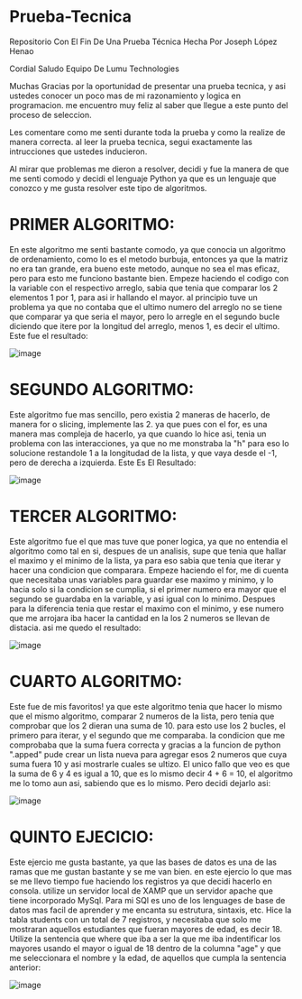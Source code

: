 # Prueba-Tecnica
Repositorio Con El Fin De Una Prueba Técnica Hecha Por Joseph López Henao

Cordial Saludo Equipo De Lumu Technologies

Muchas Gracias por la oportunidad de presentar una prueba tecnica, y asi ustedes conocer un poco mas de mi razonamiento y logica
en programacion.
me encuentro muy feliz al saber que llegue a este punto del proceso de seleccion. 

Les comentare como me senti durante toda la prueba y como la realize de manera correcta.
al leer la prueba tecnica, segui exactamente las intrucciones que ustedes inducieron.

Al mirar que problemas me dieron a resolver, decidi y fue la manera de que me senti comodo y decidi el lenguaje Python
ya que es un lenguaje que conozco y me gusta resolver este tipo de algoritmos.

# PRIMER ALGORITMO:
En este algoritmo me senti bastante comodo, ya que conocia un algoritmo de ordenamiento, como lo es el metodo burbuja,
entonces ya que la matriz no era tan grande, era bueno este metodo, aunque no sea el mas eficaz, pero para esto me funciono bastante bien.
Empeze haciendo el codigo con la variable con el respectivo arreglo, sabia que tenia que comparar los 2 elementos 1 por 1, para asi ir hallando el mayor.
al principio tuve un problema ya que no contaba que el ultimo numero del arreglo no se tiene que comparar ya que seria el mayor, pero lo arregle en el segundo
bucle diciendo que itere por la longitud del arreglo, menos 1, es decir el ultimo. Este fue el resultado:

![image](https://github.com/ElGonDo/Prueba-Tecnica/assets/115126366/d9eb2b1b-b1f5-477b-8ad5-53067ed6c476)

# SEGUNDO ALGORITMO:
Este algoritmo fue mas sencillo, pero existia 2 maneras de hacerlo, de manera for o slicing, implemente las 2.
ya que pues con el for, es una manera mas compleja de hacerlo, ya que cuando lo hice asi, tenia un problema con las interacciones, ya que
no me monstraba la "h" para eso lo solucione restandole 1 a la longitudad de la lista, y que vaya desde el -1, pero de derecha a izquierda.
Este Es El Resultado:

![image](https://github.com/ElGonDo/Prueba-Tecnica/assets/115126366/0c3bfa92-2890-401b-82d4-c29a309039e5)

# TERCER ALGORITMO:
Este algoritmo fue el que mas tuve que poner logica, ya que no entendia el algoritmo como tal en si, despues de un analisis, supe que tenia que hallar el maximo
y el minimo de la lista, ya para eso sabia que tenia que iterar y hacer una condicion que comparara. Empeze haciendo el for, me di cuenta que necesitaba unas variables
para guardar ese maximo y minimo, y lo hacia solo si la condicion se cumplia, si el primer numero era mayor que el segundo se guardaba en la variable, y asi igual con
lo minimo. Despues para la diferencia tenia que restar el maximo con el minimo, y ese numero que me arrojara iba hacer la cantidad en la los 2 numeros se llevan de distacia.
asi me quedo el resultado:

![image](https://github.com/ElGonDo/Prueba-Tecnica/assets/115126366/6473a44f-efac-444c-83a3-9e1c28395e02)

# CUARTO ALGORITMO:
Este fue de mis favoritos! ya que este algoritmo tenia que hacer lo mismo que el mismo algoritmo, comparar 2 numeros de la lista, pero tenia que comprobar 
que los 2 dieran una suma de 10. para esto use los 2 bucles, el primero para iterar, y el segundo que me comparaba. la condicion que me comprobaba que la suma fuera correcta
y gracias a la funcion de python ".apped" pude crear un lista nueva para agregar esos 2 numeros que cuya suma fuera 10 y asi mostrarle cuales se ultizo. El unico fallo que veo
es que la suma de 6 y 4 es igual a 10, que es lo mismo decir 4 + 6 = 10, el algoritmo me lo tomo aun asi, sabiendo que es lo mismo. Pero decidi dejarlo asi:

![image](https://github.com/ElGonDo/Prueba-Tecnica/assets/115126366/b6027d49-95d5-43e0-bca5-c7df22e28895)

# QUINTO EJECICIO:
Este ejercio me gusta bastante, ya que las bases de datos es una de las ramas que me gustan bastante y se me van bien.
en este ejercio lo que mas se me llevo tiempo fue haciendo los registros ya que decidi hacerlo en consola.
utilize un servidor local de XAMP que un servidor apache que tiene incorporado MySql. Para mi SQl es uno de los lenguages de base
de datos mas facil de aprender y me encanta su estrutura, sintaxis, etc. Hice la tabla students con un total de 7  registros, y necesitaba
que solo me mostraran aquellos estudiantes que fueran mayores de edad, es decir 18. Utilize la sentencia que where que iba a ser la que me iba indentificar los mayores
usando el mayor o igual de 18 dentro de la columna "age" y que me seleccionara el nombre y la edad, de aquellos que cumpla la sentencia anterior:

![image](https://github.com/ElGonDo/Prueba-Tecnica/assets/115126366/af506aaf-6b90-4400-ae6a-42718aec7186)
